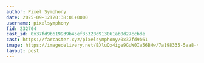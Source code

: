 ```yaml
---
author: Pixel Symphony
date: 2025-09-12T20:38:01+0000
username: pixelsymphony
fid: 232704
cast_id: 0x37fd9b619939b45ef35328d913061ab0d27ccbde
cast: https://farcaster.xyz/pixelsymphony/0x37fd9b61
image: https://imagedelivery.net/BXluQx4ige9GuW0Ia56BHw/7a198335-5aa8-4f09-aae1-08c269bdb300/original
layout: post
---
```

  

<img src='https://imagedelivery.net/BXluQx4ige9GuW0Ia56BHw/7a198335-5aa8-4f09-aae1-08c269bdb300/original' alt='' referrerpolicy='no-referrer'/>
